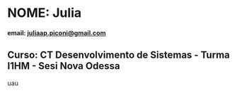 # NOME: Julia

#### email: juliaap.piconi@gmail.com

## Curso: CT Desenvolvimento de Sistemas - Turma I1HM - Sesi Nova Odessa

uau
